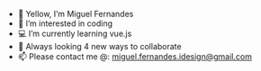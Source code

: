 - 🚤 Yellow, I’m Miguel Fernandes
- 👀 I’m interested in coding
- 💻 I’m currently learning vue.js
- 💾 Always looking 4 new ways to collaborate
- 📫 Please contact me @: miguel.fernandes.idesign@gmail.com
